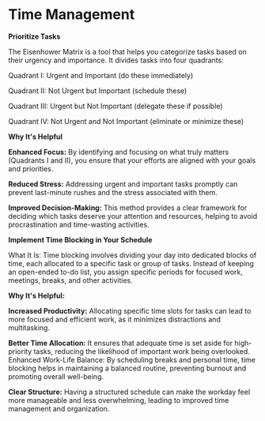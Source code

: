 # Time Management

**Prioritize Tasks**


The Eisenhower Matrix is a tool that helps you categorize tasks based on their urgency and importance. It divides tasks into four quadrants:

Quadrant I: Urgent and Important (do these immediately)


Quadrant II: Not Urgent but Important (schedule these)


Quadrant III: Urgent but Not Important (delegate these if possible)


Quadrant IV: Not Urgent and Not Important (eliminate or minimize these)



**Why It's Helpful**

**Enhanced Focus:** By identifying and focusing on what truly matters (Quadrants I and II), you ensure that your efforts are aligned with your goals and priorities.


**Reduced Stress:** Addressing urgent and important tasks promptly can prevent last-minute rushes and the stress associated with them.


**Improved Decision-Making:** This method provides a clear framework for deciding which tasks deserve your attention and resources, helping to avoid procrastination and time-wasting activities.


**Implement Time Blocking in Your Schedule**

What It Is: Time blocking involves dividing your day into dedicated blocks of time, each allocated to a specific task or group of tasks. Instead of keeping an open-ended to-do list, you assign specific periods for focused work, meetings, breaks, and other activities.

**Why It's Helpful:**

**Increased Productivity:** Allocating specific time slots for tasks can lead to more focused and efficient work, as it minimizes distractions and multitasking.


**Better Time Allocation:** It ensures that adequate time is set aside for high-priority tasks, reducing the likelihood of important work being overlooked.
Enhanced Work-Life Balance: By scheduling breaks and personal time, time blocking helps in maintaining a balanced routine, preventing burnout and promoting overall well-being.


**Clear Structure:** Having a structured schedule can make the workday feel more manageable and less overwhelming, leading to improved time management and organization.